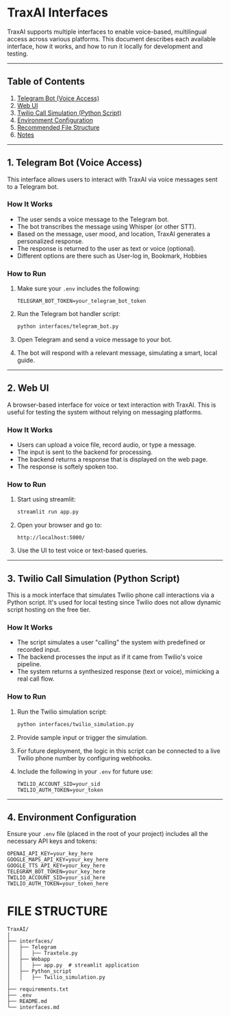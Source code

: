 # TraxAI Interfaces

TraxAI supports multiple interfaces to enable voice-based, multilingual access across various platforms. This document describes each available interface, how it works, and how to run it locally for development and testing.

---

## Table of Contents

1. [Telegram Bot (Voice Access)](#1-telegram-bot-voice-access)  
2. [Web UI](#2-web-ui)  
3. [Twilio Call Simulation (Python Script)](#3-twilio-call-simulation-python-script)  
4. [Environment Configuration](#4-environment-configuration)  
5. [Recommended File Structure](#5-recommended-file-structure)  
6. [Notes](#6-notes)

---

## 1. Telegram Bot (Voice Access)

This interface allows users to interact with TraxAI via voice messages sent to a Telegram bot.

### How It Works

- The user sends a voice message to the Telegram bot.
- The bot transcribes the message using Whisper (or other STT).
- Based on the message, user mood, and location, TraxAI generates a personalized response.
- The response is returned to the user as text or voice (optional).
- Different options are there such as User-log in, Bookmark, Hobbies


### How to Run
1. Make sure your `.env` includes the following:

    ```env
    TELEGRAM_BOT_TOKEN=your_telegram_bot_token
    ```

2. Run the Telegram bot handler script:

    ```bash
    python interfaces/telegram_bot.py
    ```

3. Open Telegram and send a voice message to your bot.  
4. The bot will respond with a relevant message, simulating a smart, local guide.

---

## 2. Web UI

A browser-based interface for voice or text interaction with TraxAI. This is useful for testing the system without relying on messaging platforms.

### How It Works

- Users can upload a voice file, record audio, or type a message.
- The input is sent to the backend for processing.
- The backend returns a response that is displayed on the web page.
- The response is softely spoken too.

### How to Run

1. Start using streamlit:

    ```bash
    streamlit run app.py
    ```

2. Open your browser and go to:

    ```
    http://localhost:5000/
    ```

3. Use the UI to test voice or text-based queries.

---

## 3. Twilio Call Simulation (Python Script)

This is a mock interface that simulates Twilio phone call interactions via a Python script. It's used for local testing since Twilio does not allow dynamic script hosting on the free tier.

### How It Works

- The script simulates a user "calling" the system with predefined or recorded input.
- The backend processes the input as if it came from Twilio's voice pipeline.
- The system returns a synthesized response (text or voice), mimicking a real call flow.

### How to Run

1. Run the Twilio simulation script:

    ```bash
    python interfaces/twilio_simulation.py
    ```

2. Provide sample input or trigger the simulation.

3. For future deployment, the logic in this script can be connected to a live Twilio phone number by configuring webhooks.

4. Include the following in your `.env` for future use:

    ```env
    TWILIO_ACCOUNT_SID=your_sid
    TWILIO_AUTH_TOKEN=your_token
    ```

---

## 4. Environment Configuration

Ensure your `.env` file (placed in the root of your project) includes all the necessary API keys and tokens:

```env
OPENAI_API_KEY=your_key_here
GOOGLE_MAPS_API_KEY=your_key_here
GOOGLE_TTS_API_KEY=your_key_here
TELEGRAM_BOT_TOKEN=your_key_here
TWILIO_ACCOUNT_SID=your_sid_here
TWILIO_AUTH_TOKEN=your_token_here
```


# FILE STRUCTURE
```TXT
TraxAI/
│
├── interfaces/
│   ├── Telegram
│   │   ├── Traxtele.py
│   ├── Webapp
│   │   ├── app.py  # streamlit application
│   ├── Python_script
│   │   ├── Twilio_simulation.py
│                
├── requirements.txt
├── .env
├── README.md
└── interfaces.md
```
